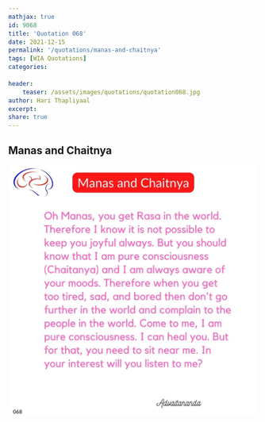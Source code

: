 ```yaml
---
mathjax: true
id: 9068
title: 'Quotation 068'
date: 2021-12-15
permalink: '/quotations/manas-and-chaitnya'
tags: [WIA Quotations] 
categories: 

header:
    teaser: /assets/images/quotations/quotation068.jpg
author: Hari Thapliyaal 
excerpt:
share: true 
---
```


## Manas and Chaitnya

![Manas and Chaitnya](/assets/images/quotations/quotation068.jpg)
